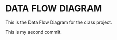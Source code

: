<H1> <strong> DATA FLOW DIAGRAM </strong> </H1>

This is the Data Flow Diagram for the class project.

This is my second commit.
